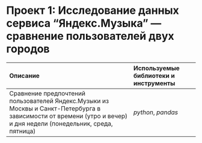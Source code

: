 # Проект 1: Исследование данных сервиса “Яндекс.Музыка” — сравнение пользователей двух городов


| Описание | Используемые библиотеки и инструменты | 
| :---------------------- | :---------------------- |
| Сравнение предпочтений пользователей Яндекс.Музыки из Москвы и Санкт-Петербурга в зависимости от времени (утро и вечер) и дня недели (понедельник, среда, пятница)| *python*, *pandas* |
